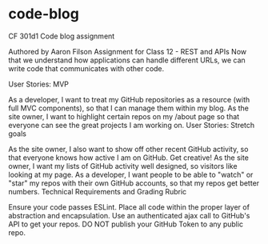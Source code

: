 # code-blog
CF 301d1 Code blog assignment

Authored by Aaron Filson
Assignment for Class 12 - REST and APIs
Now that we understand how applications can handle different URLs, we can write code that communicates with other code.

User Stories: MVP

As a developer, I want to treat my GitHub repositories as a resource (with full MVC components), so that I can manage them within my blog.
As the site owner, I want to highlight certain repos on my /about page so that everyone can see the great projects I am working on.
User Stories: Stretch goals

As the site owner, I also want to show off other recent GitHub activity, so that everyone knows how active I am on GitHub. Get creative!
As the site owner, I want my lists of GitHub activity well designed, so visitors like looking at my page.
As a developer, I want people to be able to "watch" or "star" my repos with their own GitHub accounts, so that my repos get better numbers.
Technical Requirements and Grading Rubric

Ensure your code passes ESLint.
Place all code within the proper layer of abstraction and encapsulation.
Use an authenticated ajax call to GitHub's API to get your repos.
DO NOT publish your GitHub Token to any public repo.
